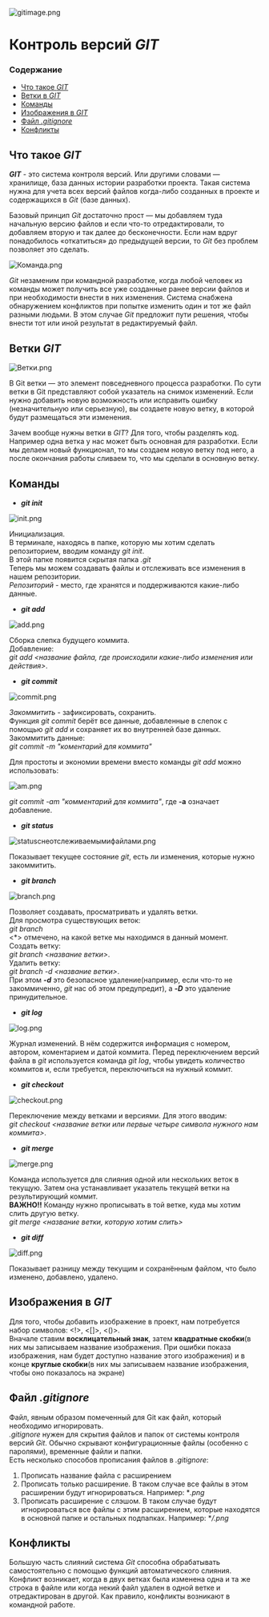 ![gitimage.png](gitimage.png)
# Контроль версий ***GIT***

### Содержание

* [Что такое *GIT*](#что-такое-git)
* [Ветки в *GIT*](#ветки-git)
* [Команды](#команды)
* [Изображения в *GIT*](#изображения-в-git) 
* [Файл *.gitignore*](#файл-gitignore)
* [Конфликты](#конфликты)

## Что такое ***GIT***

***GIT*** - это система контроля версий. Или другими словами — хранилище, база данных истории разработки проекта. Такая система нужна для учета всех версий файлов когда-либо созданных в проекте и содержащихся в *Git* (базе данных).  

Базовый принцип *Git* достаточно прост — мы добавляем туда начальную версию файлов и если что-то отредактировали, то добавляем вторую и так далее до бесконечности. Если нам вдруг понадобилось «откатиться» до предыдущей версии, то *Git* без проблем позволяет это сделать.  

![Команда.png](Команда.png)  

*Git* незаменим при командной разработке, когда любой человек из команды может получить все уже созданные ранее версии файлов и при необходимости внести в них изменения. Система снабжена обнаружением конфликтов при попытке изменить один и тот же файл разными людьми. В этом случае *Git* предложит пути решения, чтобы внести тот или иной результат в редактируемый файл.

## Ветки *GIT*  

![Ветки.png](Ветки.png)

В Git ветки — это элемент повседневного процесса разработки. По сути ветки в Git представляют собой указатель на снимок изменений. Если нужно добавить новую возможность или исправить ошибку (незначительную или серьезную), вы создаете новую ветку, в которой будут размещаться эти изменения.

Зачем вообще нужны ветки в *GIT*? Для того, чтобы разделять код. Например одна ветка у нас может быть основная для разработки. Если мы делаем новый функционал, то мы создаем новую ветку под него, а после окончания работы сливаем то, что мы сделали в основную ветку.

## Команды

* ***git init***  

![init.png](init.png)

Инициализация.  
В терминале, находясь в папке, которую мы хотим сделать репозиторием, вводим команду *git init*.  
В этой папке появится скрытая папка *.git*  
Теперь мы можем создавать файлы и отслеживать все изменения в нашем репозитории.  
*Репозиторий* - место, где хранятся и поддерживаются какие-либо данные.

* ***git add***  

![add.png](add.png)

Сборка слепка будущего коммита.  
Добавление:  
*git add <название файла, где происходили какие-либо изменения или действия>*.

* ***git commit***

![commit.png](commit.png)  

*Закоммитить* - зафиксировать, сохранить.  
Функция *git commit* берёт все данные, добавленные в слепок с помощью *git add* и сохраняет их во внутренней базе данных.
Закоммитить данные:  
*git commit -m "коментарий для коммита"* 

Для простоты и экономии времени вместо команды *git add* можно использовать:  

![am.png](am.png)  

*git commit -am "комментарий для коммита"*, где **-а** означает добавление.

* ***git status***
 
![statusснеотслеживаемымифайлами.png](statusснеотслеживаемымифайлами.png)
 

Показывает текущее состояние *git*, есть ли изменения, которые нужно закоммитить.

* ***git branch***

![branch.png](branch.png)

Позволяет создавать, просматривать и удалять ветки.  
Для просмотра существующих веток:  
*git branch*  
<*> отмечено, на какой ветке мы находимся в данный момент.  
 Создать ветку:  
*git branch <название ветки>*.  
Удалить ветку:  
*git branch -d <название ветки>*.  
При этом ***-d*** это безопасное удаление(например, если что-то не закоммиченно, *git* нас об этом предупредит), а ***-D*** это удаление принудительное.

* ***git log*** 

![log.png](log.png)

Журнал изменений. В нём содержится информация с номером, автором, коментарием и датой коммита. Перед переключением версий файла в *git* используется команда *git log*, чтобы увидеть количество коммитов и, если требуется, переключиться на нужный коммит.

* ***git checkout*** 

![checkout.png](checkout.png)

Переключение между ветками и версиями. Для этого вводим:  
*git checkout <название ветки или первые четыре символа нужного нам коммита>*.

* ***git merge***

![merge.png](merge.png )

Команда используется для слияния одной или нескольких веток в текущую. Затем она устанавливает указатель текущей ветки на результирующий коммит.  
**ВАЖНО!!** Команду нужно прописывать в той ветке, куда мы хотим слить другую ветку.  
*git merge <название ветки, которую хотим слить>*

* ***git diff*** 

![diff.png](diff.png)

Показывает разницу между текущим и сохранённым файлом, что было изменено, добавлено, удалено.

## Изображения в *GIT*

Для того, чтобы добавить изображение в проект, нам потребуется набор символов: <!>, <[]>, <()>.  
Вначале ставим **восклицательный знак**, затем **квадратные скобки**(в них мы записываем название изображения. При ошибки показа изображения, нам будет доступно название этого изображения) и в конце **круглые скобки**(в них мы записываем название изображения, чтобы оно показалось на экране)

## Файл *.gitignore*

Файл, явным образом помеченный для Git как файл, который необходимо игнорировать.  
*.gitignore* нужен для скрытия файлов и папок от системы контроля версий *Git*. Обычно скрывают конфигурационные файлы (особенно с паролями), временные файли и папки.  
Есть несколько способов прописания файлов в *.gitignore*:

1. Прописать название файла с расширением
2. Прописать только расширение. В таком случае все файлы в этом расширении будут игнорироваться. Например: **.png*
3. Прописать расширение с слэшом. В таком случае будут игнорироваться все файлы с этим расширением, которые находятся в основной папке и остальных подпапках. Например: **/.png*

## Конфликты

Большую часть слияний система *Git* способна обрабатывать самостоятельно с помощью функций автоматического слияния. Конфликт возникает, когда в двух ветках была изменена одна и та же строка в файле или когда некий файл удален в одной ветке и отредактирован в другой. Как правило, конфликты возникают в командной работе.